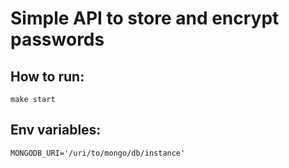 # Simple API to store and encrypt passwords

## How to run:
    make start

## Env variables:
    MONGODB_URI='/uri/to/mongo/db/instance'
